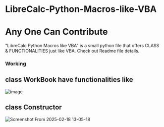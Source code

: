# LibreCalc-Python-Macros-like-VBA
# Any One Can Contribute

"LibreCalc Python Macros like VBA" is a small python file that offers CLASS &amp; FUNCTIONALITIES just like VBA. Check out Readme file details. 


### Working

## class WorkBook have functionalities like
![image](https://github.com/user-attachments/assets/91107ab3-05be-4519-9bc4-4a2d6126e223)


## class Constructor
![Screenshot From 2025-02-18 13-05-18](https://github.com/user-attachments/assets/0428de98-e27d-4ae4-aed2-18e5ee579ca0)

